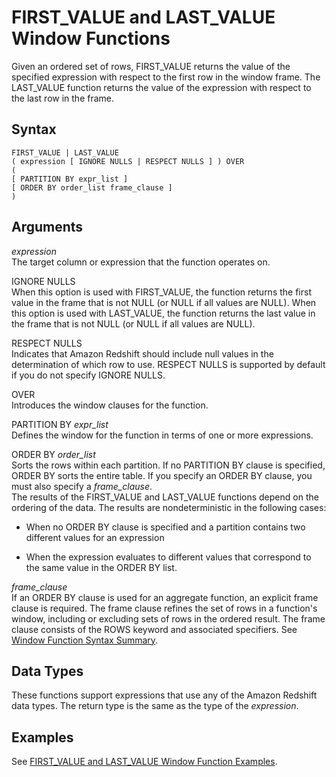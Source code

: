 # FIRST\_VALUE and LAST\_VALUE Window Functions<a name="r_WF_first_value"></a>

 Given an ordered set of rows, FIRST\_VALUE returns the value of the specified expression with respect to the first row in the window frame\. The LAST\_VALUE function returns the value of the expression with respect to the last row in the frame\. 

## Syntax<a name="r_WF_first_value-synopsis"></a>

```
FIRST_VALUE | LAST_VALUE
( expression [ IGNORE NULLS | RESPECT NULLS ] ) OVER
(
[ PARTITION BY expr_list ]
[ ORDER BY order_list frame_clause ]
)
```

## Arguments<a name="r_WF_first_value-arguments"></a>

 *expression*   
 The target column or expression that the function operates on\. 

IGNORE NULLS   
When this option is used with FIRST\_VALUE, the function returns the first value in the frame that is not NULL \(or NULL if all values are NULL\)\. When this option is used with LAST\_VALUE, the function returns the last value in the frame that is not NULL \(or NULL if all values are NULL\)\. 

RESPECT NULLS   
 Indicates that Amazon Redshift should include null values in the determination of which row to use\. RESPECT NULLS is supported by default if you do not specify IGNORE NULLS\. 

OVER   
Introduces the window clauses for the function\. 

PARTITION BY *expr\_list*   
Defines the window for the function in terms of one or more expressions\. 

ORDER BY *order\_list*   
Sorts the rows within each partition\. If no PARTITION BY clause is specified, ORDER BY sorts the entire table\. If you specify an ORDER BY clause, you must also specify a *frame\_clause*\.   
The results of the FIRST\_VALUE and LAST\_VALUE functions depend on the ordering of the data\. The results are nondeterministic in the following cases:   

+ When no ORDER BY clause is specified and a partition contains two different values for an expression 

+ When the expression evaluates to different values that correspond to the same value in the ORDER BY list\. 

 *frame\_clause*   
If an ORDER BY clause is used for an aggregate function, an explicit frame clause is required\. The frame clause refines the set of rows in a function's window, including or excluding sets of rows in the ordered result\. The frame clause consists of the ROWS keyword and associated specifiers\. See [Window Function Syntax Summary](r_Window_function_synopsis.md)\. 

## Data Types<a name="c_Supported_data_types_wf_first_value"></a>

These functions support expressions that use any of the Amazon Redshift data types\. The return type is the same as the type of the *expression*\.

## Examples<a name="r_WF_first_value-examples"></a>

See [FIRST\_VALUE and LAST\_VALUE Window Function Examples](r_Examples_of_firstlast_WF.md)\. 